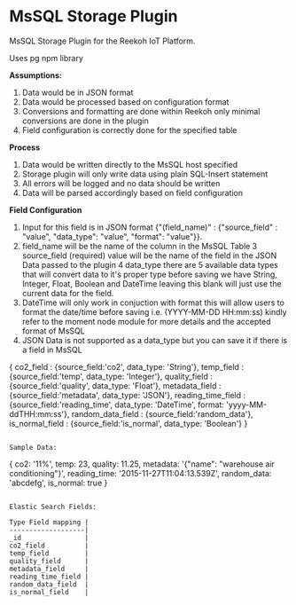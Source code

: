 # MsSQL Storage Plugin

MsSQL Storage Plugin for the Reekoh IoT Platform.

Uses pg npm library

**Assumptions:**

1. Data would be in JSON format
2. Data would be processed based on configuration format
3. Conversions and formatting are done within Reekoh only minimal conversions are done in the plugin
4. Field configuration is correctly done for the specified table

**Process**

1. Data would be written directly to the MsSQL host specified
2. Storage plugin will only write data using plain SQL-Insert statement
3. All errors will be logged and no data should be written
4. Data will be parsed accordingly based on field configuration

**Field Configuration**

1. Input for this field is in JSON format {"(field_name)" : {"source_field" : "value", "data_type": "value", "format": "value"}}.
2. field_name will be the name of the column in the MsSQL Table
3  source_field (required) value will be the name of the field in the JSON Data passed to the plugin
4  data_type there are 5 available data types that will convert data to it's proper type before saving
   we have String, Integer, Float, Boolean and DateTime leaving this blank will just use the current data for the field.
5. DateTime will only work in conjuction with format this will allow users to format the date/time before saving
   i.e. (YYYY-MM-DD HH:mm:ss) kindly refer to the moment node module for more details and the accepted format
   of MsSQL
6. JSON Data is not supported as a data_type but you can save it if there is a field in MsSQL

{
    co2_field      	 : {source_field:'co2', data_type: 'String'},
    temp_field     	 : {source_field:'temp', data_type: 'Integer'},
    quality_field  	 : {source_field:'quality', data_type: 'Float'},
    metadata_field 	 : {source_field:'metadata', data_type: 'JSON'},
    reading_time_field : {source_field:'reading_time', data_type: 'DateTime', format: 'yyyy-MM-ddTHH:mm:ss'},
    random_data_field  : {source_field:'random_data'},
    is_normal_field    : {source_field:'is_normal', data_type: 'Boolean'}
}
```

Sample Data:
```
{
  co2: '11%',
  temp: 23,
  quality: 11.25,
  metadata: '{"name": "warehouse air conditioning"}',
  reading_time: '2015-11-27T11:04:13.539Z',
  random_data: 'abcdefg',
  is_normal: true
}
```

Elastic Search Fields:

Type Field mapping |
-------------------|
_id                |
co2_field          |
temp_field         |
quality_field      |
metadata_field     |
reading_time_field |
random_data_field  |
is_normal_field    |

